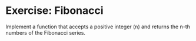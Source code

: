 # Exercise: Fibonacci

Implement a function that accepts a positive integer (n) and returns the n-th numbers of the Fibonacci series.


